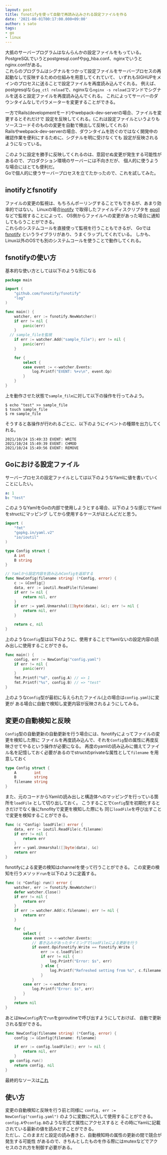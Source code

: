 ```yaml
---
layout: post
title: fsnotifyを使って自動で再読み込みされる設定ファイルを作る
date: '2021-08-01T00:17:00.000+09:00'
author: s sato
tags:
- go
- linux
---
```


大抵のサーバープログラムはなんらんかの設定ファイルをもっている。
PostgreSQLでいうとpostgresql.confやpg_hba.conf、nginxでいうとnginx.confがある。  
これらのプログラムはシグナルをつかって設定ファイルをサーバープロセスの再起動なしで反映するための仕組みを用意してくれていて、
いずれもSIGHUPをメインのプロセスに送ることで設定ファイルを再度読み込んでくれる。
例えば、postgresqlなら`pg_ctl reload`で、nginxなら`nginx -s reload`コマンドでシグナルを送ると設定ファイルを再度読み込んでくれる。
これによってサーバーのダウンタイムなしでパラメーターを変更することができる。  

一方でRails(developmentモード)やwebpack-dev-serverの場合、ファイルを変更するとそれだけで
設定を反映してくれる。(これは設定ファイルというよりもソースコードそのものの変更を自動で検出して反映してくれる)  
Railsやwebpack-dev-serverの場合、ダウンタイムを防ぐのではなく開発中の確認作業を便利にするために、シグナルを明に受けなくても
設定が反映されるようになっている。  

このように設定を勝手に反映してくれるのは、意図せぬ変更が発生する可能性があるので、プロダクション環境のサーバーには不向きだが、
個人的に使うような場合にはとても便利だ。  
Goで個人的に使うサーバープロセスを立てたかったので、これを試してみた。


## inotifyとfsnotify

ファイルの変更の監視は、もちろんポーリングすることでもできるが、あまり効率的ではない。
Linuxの場合[inotify](https://linuxjm.osdn.jp/html/LDP_man-pages/man7/inotify.7.html)
で取得したファイルディスクリプタを
[epoll](https://linuxjm.osdn.jp/html/LDP_man-pages/man7/epoll.7.html)
などで監視することによって、
OS側からファイルへの変更があった場合に通知してもらうことができる。  
これらのシステムコールを直接使って監視を行うこともできるが、
Goでは[fsnotify](https://github.com/fsnotify/fsnotify)
というライブラリがあり、うまくラップしてくれている。
しかも、Linux以外のOSでも別のシステムコールを使うことで動作してくれる。

## fsnotifyの使い方

基本的な使い方としては以下のような形になる

```go
package main

import (
	"github.com/fsnotify/fsnotify"
	"log"
)

func main() {
	watcher, err := fsnotify.NewWatcher()
	if err != nil {
		panic(err)
	}
  // sample_fileを監視
	if err := watcher.Add("sample_file"); err != nil {
		panic(err)
	}

	for {
		select {
		case event := <-watcher.Events:
			log.Printf("EVENT: %+v\n", event.Op)
		}
	}
}

```

上を動作させた状態で`sample_file`に対して以下の操作を行ってみよう。


```shell
$ echo "test" >> sample_file
$ touch sample_file
$ rm sample_file
```

そうすると各操作が行われるごとに、以下のようにイベントの種類を出力してくれる。

```
2021/10/24 15:49:33 EVENT: WRITE
2021/10/24 15:49:39 EVENT: CHMOD
2021/10/24 15:49:56 EVENT: REMOVE
```

## Goにおける設定ファイル

サーバープロセスの設定ファイルとしては以下のようなYamlに値を書いていくことにしたい。

```yaml
a: 1
b: "test"
```

このようなYamlをGoの内部で使用しようとする場合、以下のような感じでYamlをstructにマッピング
してから使用するケースがほとんどだと思う。

```go
import (
	"fmt"
	"gopkg.in/yaml.v2"
	"io/ioutil"
)

type Config struct {
	A int
	B string
}

// Yamlから設定内容を読み込みConfigを返却する
func NewConfig(filename string) (*Config, error) {
	c := &Config{}
	data, err := ioutil.ReadFile(filename)
	if err != nil {
		return nil, err
	}
	if err := yaml.Unmarshal([]byte(data), &c); err != nil {
		return nil, err
	}

	return c, nil
}
```

上のような`Config`型は以下のように、使用することでYamlないの設定内容の読み出しに使用することができる。

```go
func main() {
	config, err := NewConfig("config.yaml")
	if err != nil {
		panic(err)
	}
	fmt.Printf("%d", config.A) // => 1
	fmt.Printf("%s", config.B) // => "test"
}

```

上のような`Config`型が最初に与えられたファイル(上の場合は`config.yaml`)に変更が
ある場合に自動で検知し変更内容が反映されるようにしてみる。


## 変更の自動検知と反映

`Config`型の自動更新の自動更新を行う場合には、fsnotifyによってファイルの変更を検知した際に
ファイルを再度読み込んで、それを`Config`型の属性に再度反映させてやるという操作が必要になる。
再度のyamlの読み込みに備えてファイル名を記憶しておく必要があるのでstructのprivateな属性として`filename`
を用意しておく

```go
type Config struct {
	A        int
	B        string
	filename string
}
```

また、元のコードからYamlの読み出しと構造体へのマッピングを行っている箇所を`loadFile`
として切り出しておく。
こうすることで`Config`型を初期化するときだけでなく後にfsnofityで変更を検知した際にも
同じ`loadFile`を呼び出すことで変更を検知することができる。

```go
func (c *Config) loadFile() error {
	data, err := ioutil.ReadFile(c.filename)
	if err != nil {
		return err
	}
	err = yaml.Unmarshal([]byte(data), &c)
	return err
}
```

fsnotifyによる変更の検知はchannelを使って行うことができる。
この変更の検知を行うメソッド`run`を以下のように定義する。

```go
func (c *Config) run() error {
	watcher, err := fsnotify.NewWatcher()
	defer watcher.Close()
	if err != nil {
		return err
	}
	if err := watcher.Add(c.filename); err != nil {
		return err
	}

	for {
		select {
		case event := <-watcher.Events:
			// 書き込みがあったタイミングでloadFileによる更新を行う
			if event.Op&fsnotify.Write == fsnotify.Write {
				err := c.loadFile()
				if err != nil {
					log.Printf("Error: $s", err)
				} else {
					log.Printf("Refreshed setting from %s", c.filename)
				}
			}
		case err := <-watcher.Errors:
			log.Printf("Error: $s", err)
		}
	}
	return nil
}
```

あとは`NewConfig`内で`run`をgoroutineで呼び出すようにしておけば、
自動で更新される型ができる。

```go
func NewConfig(filename string) (*Config, error) {
	config := &Config{filename: filename}

	if err := config.loadFile(); err != nil {
		return nil, err
	}
  go config.run()
	return config, nil
}
```

最終的なソースは[これ](https://github.com/sato-s/fsnotify_config/blob/master/main.go)


## 使い方

変更の自動検知と反映を行う前と同様に
`config, err := NewConfig("config.yaml")`
のように変数に代入して使用することができる。  
`config.A`や`config.B`のような形式で属性にアクセスすると
その時にYamlに記載されている最新の値を読みだすことができる。  
ただし、このままだと設定の読み書きと、自動検知時の属性の更新の間で競合が発生する可能性
があるので、きちんとしたものを作る際にはmutexなどでアクセスのされ方を制御す必要がある。


